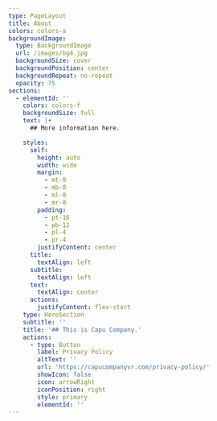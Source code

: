 ```yaml
---
type: PageLayout
title: About
colors: colors-a
backgroundImage:
  type: BackgroundImage
  url: /images/bg4.jpg
  backgroundSize: cover
  backgroundPosition: center
  backgroundRepeat: no-repeat
  opacity: 75
sections:
  - elementId: ''
    colors: colors-f
    backgroundSize: full
    text: |+
      ## More information here.

    styles:
      self:
        height: auto
        width: wide
        margin:
          - mt-0
          - mb-0
          - ml-0
          - mr-0
        padding:
          - pt-16
          - pb-12
          - pl-4
          - pr-4
        justifyContent: center
      title:
        textAlign: left
      subtitle:
        textAlign: left
      text:
        textAlign: center
      actions:
        justifyContent: flex-start
    type: HeroSection
    subtitle: ''
    title: '## This is Capu Company.'
    actions:
      - type: Button
        label: Privacy Policy
        altText: ''
        url: 'https://capucompanyvr.com/privacy-policy/'
        showIcon: false
        icon: arrowRight
        iconPosition: right
        style: primary
        elementId: ''
---
```

